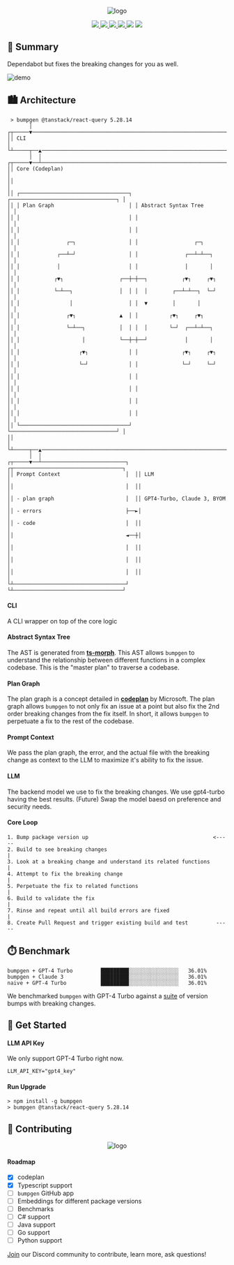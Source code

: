<p align="center">
    <img src="https://s3.amazonaws.com/static.xeol.io/readme-banner.png" alt="logo"/>
</p>

<p align="center">
    <a href="https://www.xeol.io/">
        <img src="https://img.shields.io/badge/Github App Sign Up-FCAE00?logo=googlechrome&logoColor=black&style=for-the-badge"/>
    </a>
    <a href="https://github.com/xeol-io/bumpgen?tab=MIT-1-ov-file">
        <img src="https://img.shields.io/badge/License-MIT-FCAE00.svg?style=for-the-badge">
    </a>
    <a href="https://github.com/xeol-io/bumpgen/stargazers">
        <img src="https://img.shields.io/github/stars/xeol-io/bumpgen?color=FCAE00&style=for-the-badge">
    </a>
    <a href="https://github.com/xeol-io/bumpgen/releases/latest">
        <img src="https://img.shields.io/github/release/xeol-io/bumpgen.svg?color=FCAE00&style=for-the-badge"/>
    </a>
    <img src="https://img.shields.io/github/downloads/xeol-io/bumpgen/total.svg?color=FCAE00&style=for-the-badge"/>
    <a href="https://discord.gg/bsWQjHMKPy">
        <img src="https://img.shields.io/discord/1233126412785815613?logo=discord&label=discord&color=5865F2&style=for-the-badge"/>
    </a>
</p>

## 📝 Summary
Dependabot but fixes the breaking changes for you as well.

![demo](https://compote.slate.com/images/697b023b-64a5-49a0-8059-27b963453fb1.gif)

## 🏙️ Architecture
```
 > bumpgen @tanstack/react-query 5.28.14                                       
       │                                                                       
┌┬─────▼──────────────────────────────────────────────────────────────────────┐
││ CLI                                                                        │
└┴─────┬──▲───────────────────────────────────────────────────────────────────┘
       │  │                                                                    
┌┬─────▼──┴───────────────────────────────────────────────────────────────────┐
││ Core (Codeplan)                                                            │
││                                                                            │
││ ┌───────────────────────────────────┐ ┌──────────────────────────────────┐ │
││ │ Plan Graph                        │ │ Abstract Syntax Tree             │ │
││ │                                   │ │                                  │ │
││ │                                   │ │                                  │ │
││ │               ┌─┐                 │ │                  ┌─┐             │ │
││ │            ┌──┴─┘                 │ │               ┌──┴─┴──┐          │ │
││ │            │                      │ │               │       │          │ │
││ │           ┌▼┐                  ┌──┼─┼──┐           ┌▼┐     ┌▼┐         │ │
││ │           └─┴──┐               │  │ │  │        ┌──┴─┴──┐  └─┘         │ │
││ │                │                  │ │  ▼        │       │              │ │
││ │               ┌▼┐              ▲  │ │          ┌▼┐     ┌▼┐             │ │
││ │               └─┴──┐           │  │ │  │       └─┘  ┌──┴─┴──┐          │ │
││ │                    │           └──┼─┼──┘            │       │          │ │
││ │                   ┌▼┐             │ │              ┌▼┐     ┌▼┐         │ │
││ │                   └─┘             │ │              └─┘     └─┘         │ │
││ │                                   │ │                                  │ │
││ │                                   │ │                                  │ │
││ │                                   │ │                                  │ │
││ │                                   │ │                                  │ │
││ └───────────────────────────────────┘ └──────────────────────────────────┘ │
││                                                                            │
└┴─────┬──▲───────────────────────────────────────────────────────────────────┘
       │  │                                                                    
┌┬─────▼──┴───────────────────────────┐  ┌┬───────────────────────────────────┐
││ Prompt Context                     │  ││ LLM                               │
││                                    │  ││                                   │
││ - plan graph                       │  ││ GPT4-Turbo, Claude 3, BYOM        │
││ - errors                           ├──►│                                   │
││ - code                             │  ││                                   │
││                                    ◄──┼│                                   │
││                                    │  ││                                   │
││                                    │  ││                                   │
││                                    │  ││                                   │
└┴────────────────────────────────────┘  └┴───────────────────────────────────┘
```

#### CLI
A CLI wrapper on top of the core logic

#### Abstract Syntax Tree
The AST is generated from **[ts-morph](https://github.com/dsherret/ts-morph)**. This AST allows `bumpgen` to understand the relationship between different functions in a complex codebase. This is the "master plan" to traverse a codebase.

#### Plan Graph
The plan graph is a concept detailed in **[codeplan](https://huggingface.co/papers/2309.12499)** by Microsoft. The plan graph allows `bumpgen` to not only fix an issue at a point but also fix the 2nd order breaking changes from the fix itself. In short, it allows `bumpgen` to perpetuate a fix to the rest of the codebase. 

#### Prompt Context
We pass the plan graph, the error, and the actual file with the breaking change as context to the LLM to maximize it's ability to fix the issue.

#### LLM
The backend model we use to fix the breaking changes. We use gpt4-turbo having the best results. (Future) Swap the model baesd on preference and security needs.

#### Core Loop
```
1. Bump package version up                                        <-----
2. Build to see breaking changes                                       |
3. Look at a breaking change and understand its related functions      |
4. Attempt to fix the breaking change                                  |
5. Perpetuate the fix to related functions                             |
6. Build to validate the fix                                           |
7. Rinse and repeat until all build errors are fixed                   |
8. Create Pull Request and trigger existing build and test         -----
```

## ⏱️ Benchmark
```
bumpgen + GPT-4 Turbo         █████████░░░░░░░░░░░░░░░░   36.01%
bumpgen + Claude 3            █████████░░░░░░░░░░░░░░░░   36.01% 
naive + GPT-4 Turbo           █████████░░░░░░░░░░░░░░░░   36.01% 
```

We benchmarked `bumpgen` with GPT-4 Turbo against a [suite](https://github.com/xeol-io/swe-bump-bench) of version bumps with breaking changes.

## 🚀 Get Started
#### LLM API Key
We only support GPT-4 Turbo right now.
```
LLM_API_KEY="gpt4_key"
```

#### Run Upgrade
```
> npm install -g bumpgen
> bumpgen @tanstack/react-query 5.28.14 
```

## 🎁 Contributing
<p align="center">
    <img src="https://s3.amazonaws.com/static.xeol.io/memes/rm-meme.jpeg" alt="logo"/>
</p>

#### Roadmap
- [x] codeplan
- [x] Typescript support
- [ ] `bumpgen` GitHub app 
- [ ] Embeddings for different package versions
- [ ] Benchmarks
- [ ] C# support
- [ ] Java support
- [ ] Go support
- [ ] Python support

[Join](https://img.shields.io/discord/1233126412785815613) our Discord community to contribute, learn more, ask questions! 